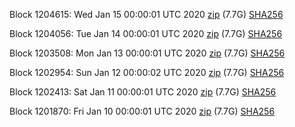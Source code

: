 Block 1204615: Wed Jan 15 00:00:01 UTC 2020 [zip](https://dash-bootstrap.ams3.digitaloceanspaces.com/mainnet/2020-01-15/bootstrap.dat.zip) (7.7G) [SHA256](https://dash-bootstrap.ams3.digitaloceanspaces.com/mainnet/2020-01-15/sha256.txt)

Block 1204056: Tue Jan 14 00:00:01 UTC 2020 [zip](https://dash-bootstrap.ams3.digitaloceanspaces.com/mainnet/2020-01-14/bootstrap.dat.zip) (7.7G) [SHA256](https://dash-bootstrap.ams3.digitaloceanspaces.com/mainnet/2020-01-14/sha256.txt)

Block 1203508: Mon Jan 13 00:00:01 UTC 2020 [zip](https://dash-bootstrap.ams3.digitaloceanspaces.com/mainnet/2020-01-13/bootstrap.dat.zip) (7.7G) [SHA256](https://dash-bootstrap.ams3.digitaloceanspaces.com/mainnet/2020-01-13/sha256.txt)

Block 1202954: Sun Jan 12 00:00:02 UTC 2020 [zip](https://dash-bootstrap.ams3.digitaloceanspaces.com/mainnet/2020-01-12/bootstrap.dat.zip) (7.7G) [SHA256](https://dash-bootstrap.ams3.digitaloceanspaces.com/mainnet/2020-01-12/sha256.txt)

Block 1202413: Sat Jan 11 00:00:01 UTC 2020 [zip](https://dash-bootstrap.ams3.digitaloceanspaces.com/mainnet/2020-01-11/bootstrap.dat.zip) (7.7G) [SHA256](https://dash-bootstrap.ams3.digitaloceanspaces.com/mainnet/2020-01-11/sha256.txt)

Block 1201870: Fri Jan 10 00:00:01 UTC 2020 [zip](https://dash-bootstrap.ams3.digitaloceanspaces.com/mainnet/2020-01-10/bootstrap.dat.zip) (7.7G) [SHA256](https://dash-bootstrap.ams3.digitaloceanspaces.com/mainnet/2020-01-10/sha256.txt)
